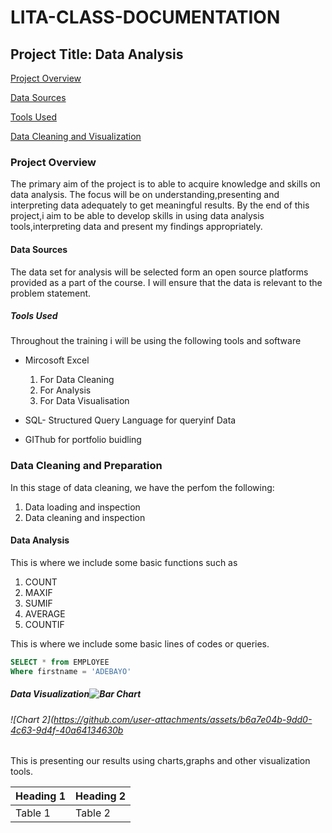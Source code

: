 # LITA-CLASS-DOCUMENTATION

## Project Title: Data Analysis

[Project Overview](#project-overview)

[Data Sources](#data-sources)

[Tools Used](#tools-used)

[Data Cleaning and Visualization](#data-cleaning-visualization)

### Project Overview
The primary aim of the project is to able to acquire knowledge and skills on data analysis. The focus will be on understanding,presenting and interpreting data adequately to get meaningful results. By the end of this project,i aim to be able to develop skills in using data analysis tools,interpreting data and present my findings appropriately.

#### Data Sources
The data set for analysis will be selected form an open source platforms provided as a part of the course. I will ensure that the data is relevant to the problem statement.

##### Tools Used
Throughout the training i will be using the following tools and software
- Mircosoft Excel
  1. For Data Cleaning
  2. For Analysis
  3. For Data Visualisation

- SQL- Structured Query Language for queryinf Data
- GIThub for portfolio buidling

### Data Cleaning and Preparation
In this stage of data cleaning, we have the perfom the following:
1. Data loading and inspection
2. Data cleaning and inspection

#### Data Analysis
This is where we include some basic functions such as 
1. COUNT
2. MAXIF
3. SUMIF
4. AVERAGE
5. COUNTIF
   
This is where we include some basic lines of codes or queries.
``` SQL
SELECT * from EMPLOYEE
Where firstname = 'ADEBAYO'
```


##### Data Visualization![Bar Chart](https://github.com/user-attachments/assets/272216b0-0c11-495b-bc12-8b2898a8d200)

###### ![Chart 2](https://github.com/user-attachments/assets/b6a7e04b-9dd0-4c63-9d4f-40a64134630b

This is presenting our results using charts,graphs and other visualization tools.

|Heading 1|Heading 2|
|---------|---------|
|Table 1|Table 2|





###
